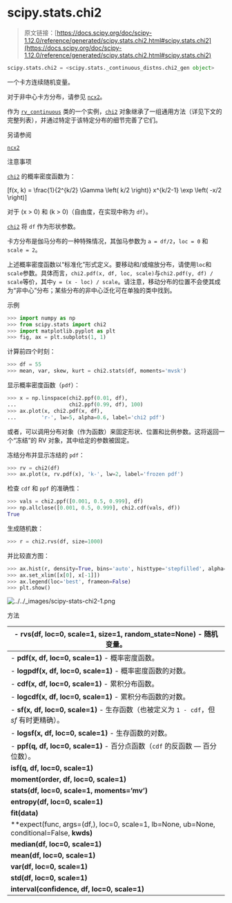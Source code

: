 # scipy.stats.chi2

> 原文链接：[https://docs.scipy.org/doc/scipy-1.12.0/reference/generated/scipy.stats.chi2.html#scipy.stats.chi2](https://docs.scipy.org/doc/scipy-1.12.0/reference/generated/scipy.stats.chi2.html#scipy.stats.chi2)

```py
scipy.stats.chi2 = <scipy.stats._continuous_distns.chi2_gen object>
```

一个卡方连续随机变量。

对于非中心卡方分布，请参见 [`ncx2`](scipy.stats.ncx2.html#scipy.stats.ncx2 "scipy.stats.ncx2")。

作为 [`rv_continuous`](scipy.stats.rv_continuous.html#scipy.stats.rv_continuous "scipy.stats.rv_continuous") 类的一个实例，[`chi2`](#scipy.stats.chi2 "scipy.stats.chi2") 对象继承了一组通用方法（详见下文的完整列表），并通过特定于该特定分布的细节完善了它们。

另请参阅

[`ncx2`](scipy.stats.ncx2.html#scipy.stats.ncx2 "scipy.stats.ncx2")

注意事项

[`chi2`](#scipy.stats.chi2 "scipy.stats.chi2") 的概率密度函数为：

\[f(x, k) = \frac{1}{2^{k/2} \Gamma \left( k/2 \right)} x^{k/2-1} \exp \left( -x/2 \right)\]

对于 \(x > 0\) 和 \(k > 0\)（自由度，在实现中称为 `df`）。

[`chi2`](#scipy.stats.chi2 "scipy.stats.chi2") 将 `df` 作为形状参数。

卡方分布是伽马分布的一种特殊情况，其伽马参数为 `a = df/2`，`loc = 0` 和 `scale = 2`。

上述概率密度函数以“标准化”形式定义。要移动和/或缩放分布，请使用`loc`和`scale`参数。具体而言，`chi2.pdf(x, df, loc, scale)`与`chi2.pdf(y, df) / scale`等价，其中`y = (x - loc) / scale`。请注意，移动分布的位置不会使其成为“非中心”分布；某些分布的非中心泛化可在单独的类中找到。

示例

```py
>>> import numpy as np
>>> from scipy.stats import chi2
>>> import matplotlib.pyplot as plt
>>> fig, ax = plt.subplots(1, 1) 
```

计算前四个时刻：

```py
>>> df = 55
>>> mean, var, skew, kurt = chi2.stats(df, moments='mvsk') 
```

显示概率密度函数（`pdf`）：

```py
>>> x = np.linspace(chi2.ppf(0.01, df),
...                 chi2.ppf(0.99, df), 100)
>>> ax.plot(x, chi2.pdf(x, df),
...        'r-', lw=5, alpha=0.6, label='chi2 pdf') 
```

或者，可以调用分布对象（作为函数）来固定形状、位置和比例参数。这将返回一个“冻结”的 RV 对象，其中给定的参数被固定。

冻结分布并显示冻结的 `pdf`：

```py
>>> rv = chi2(df)
>>> ax.plot(x, rv.pdf(x), 'k-', lw=2, label='frozen pdf') 
```

检查 `cdf` 和 `ppf` 的准确性：

```py
>>> vals = chi2.ppf([0.001, 0.5, 0.999], df)
>>> np.allclose([0.001, 0.5, 0.999], chi2.cdf(vals, df))
True 
```

生成随机数：

```py
>>> r = chi2.rvs(df, size=1000) 
```

并比较直方图：

```py
>>> ax.hist(r, density=True, bins='auto', histtype='stepfilled', alpha=0.2)
>>> ax.set_xlim([x[0], x[-1]])
>>> ax.legend(loc='best', frameon=False)
>>> plt.show() 
```

![../../_images/scipy-stats-chi2-1.png](../Images/5b36d4e65522d66a4a00b8ad80c2f385.png)

方法

| -   **rvs(df, loc=0, scale=1, size=1, random_state=None)** - 随机变量。 |
| --- |
| -   **pdf(x, df, loc=0, scale=1)** - 概率密度函数。 |
| -   **logpdf(x, df, loc=0, scale=1)** - 概率密度函数的对数。 |
| -   **cdf(x, df, loc=0, scale=1)** - 累积分布函数。 |
| -   **logcdf(x, df, loc=0, scale=1)** - 累积分布函数的对数。 |
| -   **sf(x, df, loc=0, scale=1)** - 生存函数（也被定义为 `1 - cdf`，但 *sf* 有时更精确）。 |
| -   **logsf(x, df, loc=0, scale=1)** - 生存函数的对数。 |
| -   **ppf(q, df, loc=0, scale=1)** - 百分点函数（`cdf` 的反函数 — 百分位数）。 |
| **isf(q, df, loc=0, scale=1)** | 逆生存函数（`sf`的逆）。 |
| **moment(order, df, loc=0, scale=1)** | 指定阶数的非中心矩。 |
| **stats(df, loc=0, scale=1, moments=’mv’)** | 均值（‘m’）、方差（‘v’）、偏度（‘s’）、及/或峰度（‘k’）。 |
| **entropy(df, loc=0, scale=1)** | 随机变量的（微分）熵。 |
| **fit(data)** | 通用数据的参数估计。详见[scipy.stats.rv_continuous.fit](https://docs.scipy.org/doc/scipy/reference/generated/scipy.stats.rv_continuous.fit.html#scipy.stats.rv_continuous.fit)以获取关键字参数的详细文档。 |
| **expect(func, args=(df,), loc=0, scale=1, lb=None, ub=None, conditional=False, **kwds)** | 对分布的函数（一元）的期望值。 |
| **median(df, loc=0, scale=1)** | 分布的中位数。 |
| **mean(df, loc=0, scale=1)** | 分布的均值。 |
| **var(df, loc=0, scale=1)** | 分布的方差。 |
| **std(df, loc=0, scale=1)** | 分布的标准差。 |
| **interval(confidence, df, loc=0, scale=1)** | 中位数周围面积相等的置信区间。 |
